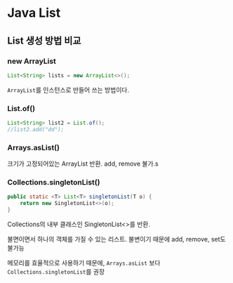 # Java List

## List 생성 방법 비교
### new ArrayList

~~~java
List<String> lists = new ArrayList<>();
~~~

`ArrayList`를 인스턴스로 만들어 쓰는 방법이다.

### List.of()
~~~java
List<String> list2 = List.of();
//list2.add("dd");
~~~

### Arrays.asList()
크기가 고정되어있는 ArrayList 반환.
add, remove 불가.s

### Collections.singletonList()
~~~java
public static <T> List<T> singletonList(T o) {
    return new SingletonList<>(o);
}
~~~
Collections의 내부 클래스인 SingletonList<>를 반환.

불면이면서 하나의 객체를 가질 수 있는 리스트. 불변이기 때문에 add, remove, set도 불가능

메모리를 효율적으로 사용하기 때문에, `Arrays.asList` 보다 `Collections.singletonList`를 권장
